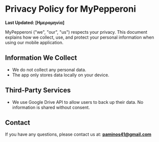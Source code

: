 # Privacy Policy for MyPepperoni

**Last Updated: [Ημερομηνία]**

MyPepperoni ("we", "our", "us") respects your privacy. This document explains how we collect, use, and protect your personal information when using our mobile application.

## Information We Collect
- We do not collect any personal data.
- The app only stores data locally on your device.

## Third-Party Services
- We use Google Drive API to allow users to back up their data. No information is shared without consent.

## Contact
If you have any questions, please contact us at: **paminos41@gmail.com**
